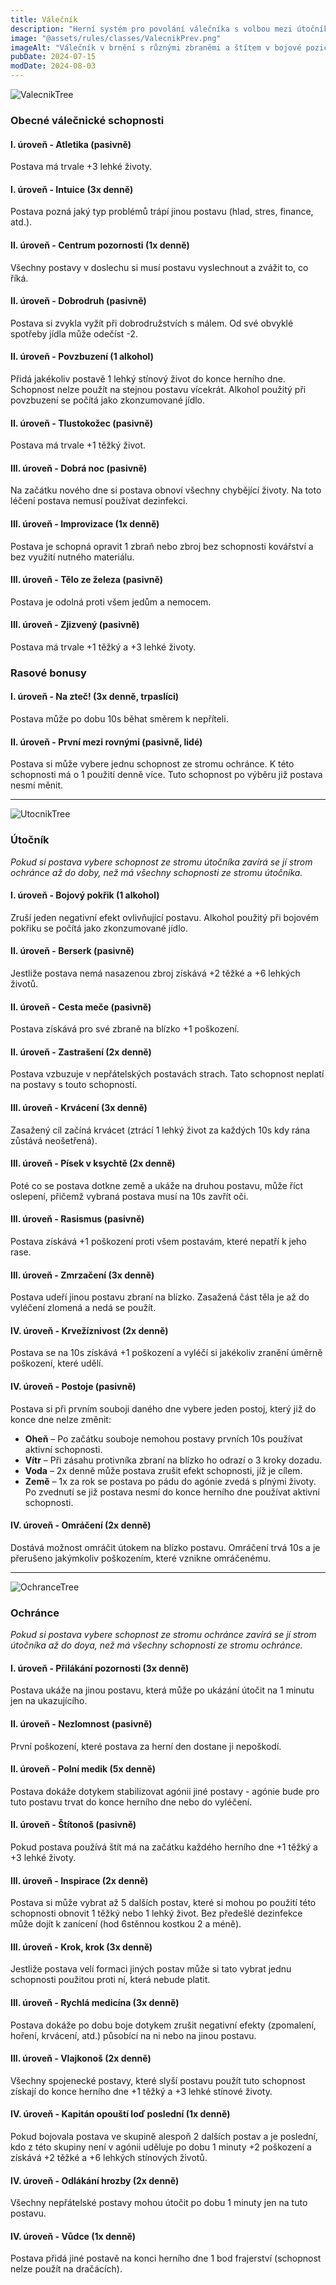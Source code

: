 ```yaml
---
title: Válečník
description: "Herní systém pro povolání válečníka s volbou mezi útočníkem a ochráncem - bojové schopnosti, vůdcovství a taktika"
image: "@assets/rules/classes/ValecnikPrev.png"
imageAlt: "Válečník v brnění s různými zbraněmi a štítem v bojové pozici"
pubDate: 2024-07-15
modDate: 2024-08-03
---
```

![ValecnikTree](@assets/rules/classes/Valecnik.webp)
### Obecné válečnické schopnosti

#### I. úroveň - Atletika (pasivně)
Postava má trvale +3 lehké životy.

#### I. úroveň - Intuice (3x denně)
Postava pozná jaký typ problémů trápí jinou postavu (hlad, stres, finance, atd.).

#### II. úroveň - Centrum pozornosti (1x denně)
Všechny postavy v doslechu si musí postavu vyslechnout a zvážit to, co říká.

#### II. úroveň - Dobrodruh (pasivně)
Postava si zvykla vyžít při dobrodružstvích s málem. Od své obvyklé spotřeby jídla může odečíst -2.

#### II. úroveň - Povzbuzení (1 alkohol)
Přidá jakékoliv postavě 1 lehký stínový život do konce herního dne. Schopnost nelze použít na stejnou postavu vícekrát. Alkohol použitý při povzbuzení se počítá jako zkonzumované jídlo.

#### II. úroveň - Tlustokožec (pasivně)
Postava má trvale +1 těžký život.

#### III. úroveň - Dobrá noc (pasivně)
Na začátku nového dne si postava obnoví všechny chybějící životy. Na toto léčení postava nemusí používat dezinfekci.

#### III. úroveň - Improvizace (1x denně)
Postava je schopná opravit 1 zbraň nebo zbroj bez schopnosti kovářství a bez využití nutného materiálu.

#### III. úroveň - Tělo ze železa (pasivně)
Postava je odolná proti všem jedům a nemocem.

#### III. úroveň - Zjizvený (pasivně)
Postava má trvale +1 těžký a +3 lehké životy.

### Rasové bonusy

#### I. úroveň - Na zteč! (3x denně, trpaslíci)
Postava může po dobu 10s běhat směrem k nepříteli.

#### II. úroveň - První mezi rovnými (pasivně, lidé)
Postava si může vybere jednu schopnost ze stromu ochránce. K této schopnosti má o 1 použití denně více. Tuto schopnost po výběru již postava nesmí měnit.

---

![UtocnikTree](@assets/rules/classes/Utocnik.webp)
### Útočník

*Pokud si postava vybere schopnost ze stromu útočníka zavírá se jí strom ochránce až do doby, než má všechny schopnosti ze stromu útočníka.*

#### I. úroveň - Bojový pokřik (1 alkohol)
Zruší jeden negativní efekt ovlivňující postavu. Alkohol použitý při bojovém pokřiku se počítá jako zkonzumované jídlo.

#### II. úroveň - Berserk (pasivně)
Jestliže postava nemá nasazenou zbroj získává +2 těžké a +6 lehkých životů.

#### II. úroveň - Cesta meče (pasivně)
Postava získává pro své zbraně na blízko +1 poškození.

#### II. úroveň - Zastrašení (2x denně)
Postava vzbuzuje v nepřátelských postavách strach. Tato schopnost neplatí na postavy s touto schopností.

#### III. úroveň - Krvácení (3x denně)
Zasažený cíl začíná krvácet (ztrácí 1 lehký život za každých 10s kdy rána zůstává neošetřená).

#### III. úroveň - Písek v ksychtě (2x denně)
Poté co se postava dotkne země a ukáže na druhou postavu, může říct oslepení, přičemž vybraná postava musí na 10s zavřít oči.

#### III. úroveň - Rasismus (pasivně)
Postava získává +1 poškození proti všem postavám, které nepatří k jeho rase.

#### III. úroveň - Zmrzačení (3x denně)
Postava udeří jinou postavu zbraní na blízko. Zasažená část těla je až do vyléčení zlomená a nedá se použít.

#### IV. úroveň - Krvežíznivost (2x denně)
Postava se na 10s získává +1 poškození a vyléčí si jakékoliv zranění úměrně poškození, které udělí.

#### IV. úroveň - Postoje (pasivně)
Postava si při prvním souboji daného dne vybere jeden postoj, který již do konce dne nelze změnit:

- **Oheň** – Po začátku souboje nemohou postavy prvních 10s používat aktivní schopnosti.
- **Vítr** – Při zásahu protivníka zbraní na blízko ho odrazí o 3 kroky dozadu.
- **Voda** – 2x denně může postava zrušit efekt schopnosti, jíž je cílem.
- **Země** – 1x za rok se postava po pádu do agónie zvedá s plnými životy. Po zvednutí se již postava nesmí do konce herního dne používat aktivní schopnosti.

#### IV. úroveň - Omráčení (2x denně)
Dostává možnost omráčit útokem na blízko postavu. Omráčení trvá 10s a je přerušeno jakýmkoliv poškozením, které vznikne omráčenému.

---

![OchranceTree](@assets/rules/classes/Ochrance.webp)
### Ochránce

*Pokud si postava vybere schopnost ze stromu ochránce zavírá se jí strom útočníka až do doya, než má všechny schopnosti ze stromu ochránce.*

#### I. úroveň - Přilákání pozornosti (3x denně)
Postava ukáže na jinou postavu, která může po ukázání útočit na 1 minutu jen na ukazujícího.

#### II. úroveň - Nezlomnost (pasivně)
První poškození, které postava za herní den dostane ji nepoškodí.

#### II. úroveň - Polní medik (5x denně)
Postava dokáže dotykem stabilizovat agónii jiné postavy - agónie bude pro tuto postavu trvat do konce herního dne nebo do vyléčení.

#### II. úroveň - Štítonoš (pasivně)
Pokud postava používá štít má na začátku každého herního dne +1 těžký a +3 lehké životy.

#### III. úroveň - Inspirace (2x denně)
Postava si může vybrat až 5 dalších postav, které si mohou po použití této schopnosti obnovit 1 těžký nebo 1 lehký život. Bez předešlé dezinfekce může dojít k zanícení (hod 6stěnnou kostkou 2 a méně).

#### III. úroveň - Krok, krok (3x denně)
Jestliže postava velí formaci jiných postav může si tato vybrat jednu schopnosti použitou proti ní, která nebude platit.

#### III. úroveň - Rychlá medicína (3x denně)
Postava dokáže po dobu boje dotykem zrušit negativní efekty (zpomalení, hoření, krvácení, atd.) působící na ni nebo na jinou postavu.

#### III. úroveň - Vlajkonoš (2x denně)
Všechny spojenecké postavy, které slyší postavu použít tuto schopnost získají do konce herního dne +1 těžký a +3 lehké stínové životy.

#### IV. úroveň - Kapitán opouští loď poslední (1x denně)
Pokud bojovala postava ve skupině alespoň 2 dalších postav a je poslední, kdo z této skupiny není v agónii uděluje po dobu 1 minuty +2 poškození a získává +2 těžké a +6 lehkých stínových životů.

#### IV. úroveň - Odlákání hrozby (2x denně)
Všechny nepřátelské postavy mohou útočit po dobu 1 minuty jen na tuto postavu.

#### IV. úroveň - Vůdce (1x denně)
Postava přidá jiné postavě na konci herního dne 1 bod frajerství (schopnost nelze použít na dračácích).
